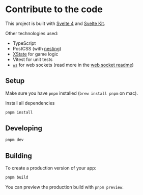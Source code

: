 # Contribute to the code

This project is built with [Svelte 4](https://svelte.dev) and [Svelte Kit](https://kit.svelte.dev).

Other technologies used:

- TypeScript
- PostCSS (with [nesting](https://github.com/csstools/postcss-plugins/tree/main/plugins/postcss-nesting))
- [XState](https://xstate.js.org) for game logic
- Vitest for unit tests
- [`ws`](https://www.npmjs.com/package/ws) for web sockets (read more in the [web socket readme](./src/lib/server/web-socket/README.md))

## Setup

Make sure you have `pnpm` installed (`brew install pnpm` on mac).

Install all dependencies

```bash
pnpm install
```

## Developing

```bash
pnpm dev
```

## Building

To create a production version of your app:

```bash
pnpm build
```

You can preview the production build with `pnpm preview`.
